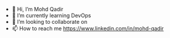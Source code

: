 - 👋 Hi, I’m Mohd Qadir
- 🌱 I’m currently learning DevOps
- 💞️ I’m looking to collaborate on 
- 📫 How to reach me https://www.linkedin.com/in/mohd-qadir

<!---
httpsqadir/httpsqadir is a ✨ special ✨ repository because its `README.md` (this file) appears on your GitHub profile.
You can click the Preview link to take a look at your changes.
--->
